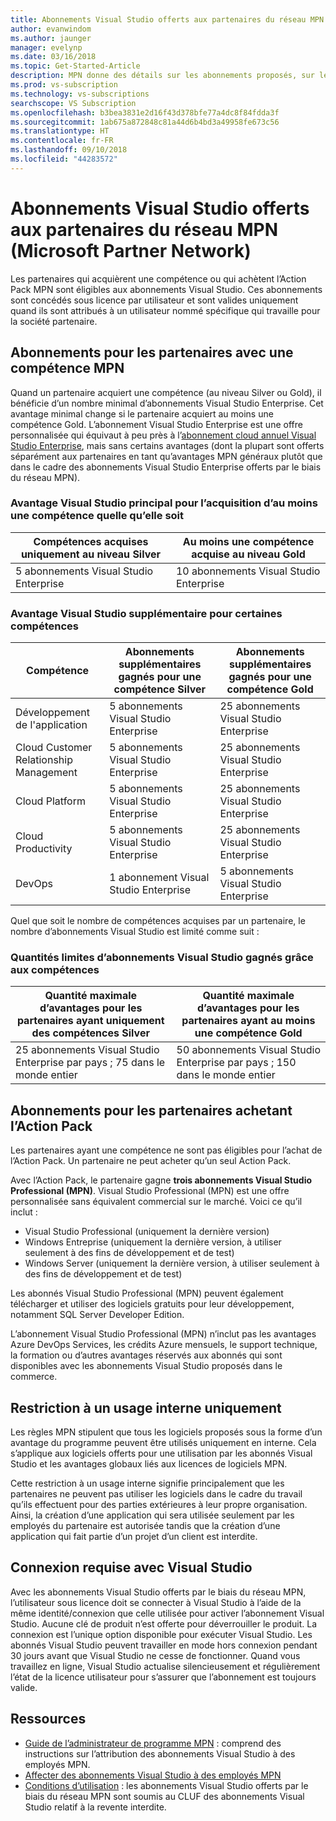 ```yaml
---
title: Abonnements Visual Studio offerts aux partenaires du réseau MPN (Microsoft Partner Network)
author: evanwindom
ms.author: jaunger
manager: evelynp
ms.date: 03/16/2018
ms.topic: Get-Started-Article
description: MPN donne des détails sur les abonnements proposés, sur les règles qui s’appliquent et sur le nombre d’abonnements.
ms.prod: vs-subscription
ms.technology: vs-subscriptions
searchscope: VS Subscription
ms.openlocfilehash: b3bea3831e2d16f43d378bfe77a4dc8f84fdda3f
ms.sourcegitcommit: 1ab675a872848c81a44d6b4bd3a49958fe673c56
ms.translationtype: HT
ms.contentlocale: fr-FR
ms.lasthandoff: 09/10/2018
ms.locfileid: "44283572"
---
```

# <a name="visual-studio-subscriptions-offered-to-partners-in-the-microsoft-partner-network-mpn"></a>Abonnements Visual Studio offerts aux partenaires du réseau MPN (Microsoft Partner Network)
Les partenaires qui acquièrent une compétence ou qui achètent l’Action Pack MPN sont éligibles aux abonnements Visual Studio. Ces abonnements sont concédés sous licence par utilisateur et sont valides uniquement quand ils sont attribués à un utilisateur nommé spécifique qui travaille pour la société partenaire.

## <a name="subscriptions-for-partners-with-an-mpn-competency"></a>Abonnements pour les partenaires avec une compétence MPN
Quand un partenaire acquiert une compétence (au niveau Silver ou Gold), il bénéficie d’un nombre minimal d’abonnements Visual Studio Enterprise. Cet avantage minimal change si le partenaire acquiert au moins une compétence Gold. L’abonnement Visual Studio Enterprise est une offre personnalisée qui équivaut à peu près à l’[abonnement cloud annuel Visual Studio Enterprise](https://visualstudio.microsoft.com/vs/pricing/), mais sans certains avantages (dont la plupart sont offerts séparément aux partenaires en tant qu’avantages MPN généraux plutôt que dans le cadre des abonnements Visual Studio Enterprise offerts par le biais du réseau MPN).

### <a name="core-visual-studio-benefit-for-earning-at-least-one-competency-of-any-kind"></a>Avantage Visual Studio principal pour l’acquisition d’au moins une compétence quelle qu’elle soit
| Compétences acquises uniquement au niveau Silver               | Au moins une compétence acquise au niveau Gold   |
|------------------------------------------------------------|----------------------------------------------------|
| 5 abonnements Visual Studio Enterprise                   | 10 abonnements Visual Studio Enterprise          |

### <a name="additional-visual-studio-benefit-for-select-competencies"></a>Avantage Visual Studio supplémentaire pour certaines compétences
| Compétence                                  | Abonnements supplémentaires gagnés pour une compétence **Silver** | Abonnements supplémentaires gagnés pour une compétence **Gold** |
|---------------------------------------------|-----------------------------------------------------------|---------------------------------------------------------|
| Développement de l'application                     | 5 abonnements Visual Studio Enterprise                  | 25 abonnements Visual Studio Enterprise               |
| Cloud Customer Relationship Management      | 5 abonnements Visual Studio Enterprise                  | 25 abonnements Visual Studio Enterprise               |
| Cloud Platform                              | 5 abonnements Visual Studio Enterprise                  | 25 abonnements Visual Studio Enterprise               |
| Cloud Productivity                          | 5 abonnements Visual Studio Enterprise                  | 25 abonnements Visual Studio Enterprise               |
| DevOps                                      | 1 abonnement Visual Studio Enterprise                  | 5 abonnements Visual Studio Enterprise                |

Quel que soit le nombre de compétences acquises par un partenaire, le nombre d’abonnements Visual Studio est limité comme suit :

### <a name="limits-for-visual-studio-subscriptions-earned-through-competencies"></a>Quantités limites d’abonnements Visual Studio gagnés grâce aux compétences
| Quantité maximale d’avantages pour les partenaires ayant uniquement des compétences Silver                   | Quantité maximale d’avantages pour les partenaires ayant au moins une compétence Gold               |
|------------------------------------------------------------------------------|------------------------------------------------------------------------------|
| 25 abonnements Visual Studio Enterprise par pays ; 75 dans le monde entier          | 50 abonnements Visual Studio Enterprise par pays ; 150 dans le monde entier         |


## <a name="subscriptions-for-partners-purchasing-the-action-pack"></a>Abonnements pour les partenaires achetant l’Action Pack
Les partenaires ayant une compétence ne sont pas éligibles pour l’achat de l’Action Pack. Un partenaire ne peut acheter qu’un seul Action Pack.

Avec l’Action Pack, le partenaire gagne **trois abonnements Visual Studio Professional (MPN)**. Visual Studio Professional (MPN) est une offre personnalisée sans équivalent commercial sur le marché. Voici ce qu’il inclut :
- Visual Studio Professional (uniquement la dernière version)
- Windows Entreprise (uniquement la dernière version, à utiliser seulement à des fins de développement et de test)
- Windows Server (uniquement la dernière version, à utiliser seulement à des fins de développement et de test)

Les abonnés Visual Studio Professional (MPN) peuvent également télécharger et utiliser des logiciels gratuits pour leur développement, notamment SQL Server Developer Edition.

L’abonnement Visual Studio Professional (MPN) n’inclut pas les avantages Azure DevOps Services, les crédits Azure mensuels, le support technique, la formation ou d’autres avantages réservés aux abonnés qui sont disponibles avec les abonnements Visual Studio proposés dans le commerce.

## <a name="internal-use-only-restriction"></a>Restriction à un usage interne uniquement
Les règles MPN stipulent que tous les logiciels proposés sous la forme d’un avantage du programme peuvent être utilisés uniquement en interne. Cela s’applique aux logiciels offerts pour une utilisation par les abonnés Visual Studio et les avantages globaux liés aux licences de logiciels MPN.

Cette restriction à un usage interne signifie principalement que les partenaires ne peuvent pas utiliser les logiciels dans le cadre du travail qu’ils effectuent pour des parties extérieures à leur propre organisation. Ainsi, la création d’une application qui sera utilisée seulement par les employés du partenaire est autorisée tandis que la création d’une application qui fait partie d’un projet d’un client est interdite.

## <a name="sign-in-required-with-visual-studio"></a>Connexion requise avec Visual Studio
Avec les abonnements Visual Studio offerts par le biais du réseau MPN, l’utilisateur sous licence doit se connecter à Visual Studio à l’aide de la même identité/connexion que celle utilisée pour activer l’abonnement Visual Studio.
Aucune clé de produit n’est offerte pour déverrouiller le produit. La connexion est l’unique option disponible pour exécuter Visual Studio. Les abonnés Visual Studio peuvent travailler en mode hors connexion pendant 30 jours avant que Visual Studio ne cesse de fonctionner. Quand vous travaillez en ligne, Visual Studio actualise silencieusement et régulièrement l’état de la licence utilisateur pour s’assurer que l’abonnement est toujours valide.

## <a name="resources"></a>Ressources

- [Guide de l’administrateur de programme MPN](https://assets.microsoft.com/en-us/Program-Administrator-Guide-to-Software-and-Online-Services-Benefits_1.pdf) : comprend des instructions sur l’attribution des abonnements Visual Studio à des employés MPN.
- [Affecter des abonnements Visual Studio à des employés MPN](manage-mpn-subscriptions.md)
- [Conditions d’utilisation](http://www.microsoft.com/useterms/) : les abonnements Visual Studio offerts par le biais du réseau MPN sont soumis au CLUF des abonnements Visual Studio relatif à la revente interdite.